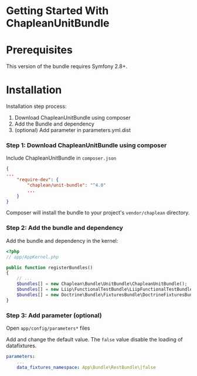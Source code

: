 Getting Started With ChapleanUnitBundle
=======================================

# Prerequisites

This version of the bundle requires Symfony 2.8+.

# Installation

Installation step process:

1. Download ChapleanUnitBundle using composer
1. Add the Bundle and dependency
1. (optional) Add parameter in parameters.yml.dist

### Step 1: Download ChapleanUnitBundle using composer

Include ChapleanUnitBundle in `composer.json`

```json
{
...
    "require-dev": {
        "chaplean/unit-bundle": "^4.0"
        ...
    }
}
```

Composer will install the bundle to your project's `vendor/chaplean` directory.

### Step 2: Add the bundle and dependency

Add the bundle and dependency in the kernel:

```php
<?php
// app/AppKernel.php

public function registerBundles()
{
    // ...
    $bundles[] = new Chaplean\Bundle\UnitBundle\ChapleanUnitBundle();
    $bundles[] = new Liip\FunctionalTestBundle\LiipFunctionalTestBundle();
    $bundles[] = new Doctrine\Bundle\FixturesBundle\DoctrineFixturesBundle();
}
```

### Step 3: Add parameter (optional)

Open `app/config/parameters*` files

Add and change the default value. The `false` value disable the loading of datafixtures.

```yaml
parameters:
    ...
    data_fixtures_namespace: App\Bundle\RestBundle\|false
```
